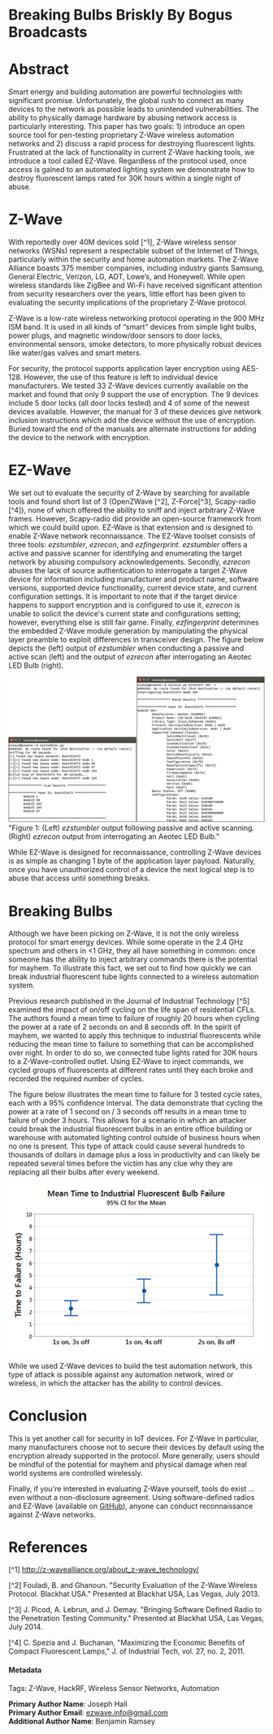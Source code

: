 # Breaking Bulbs Briskly By Bogus Broadcasts

# Abstract
Smart energy and building automation are powerful technologies with significant promise. Unfortunately, the global rush to connect as many devices to the network as possible leads to unintended vulnerabilities. The ability to physically damage hardware by abusing network access is particularly interesting. This paper has two goals: 1) introduce an open source tool for pen-testing proprietary Z-Wave wireless automation networks and 2) discuss a rapid process for destroying fluorescent lights. Frustrated at the lack of functionality in current Z-Wave hacking tools, we introduce a tool called EZ-Wave. Regardless of the protocol used, once access is gained to an automated lighting system we demonstrate how to destroy fluorescent lamps rated for 30K hours within a single night of abuse.

# Z-Wave
With reportedly over 40M devices sold [^1], Z-Wave wireless sensor networks (WSNs) represent a respectable subset of the Internet of Things, particularly within the security and home automation markets. The Z-Wave Alliance boasts 375 member companies, including industry giants Samsung, General Electric, Verizon, LG, ADT, Lowe’s, and Honeywell. While open wireless standards like ZigBee and Wi-Fi have received significant attention from security researchers over the years, little effort has been given to evaluating the security implications of the proprietary Z-Wave protocol. 

Z-Wave is a low-rate wireless networking protocol operating in the 900 MHz ISM band. It is used in all kinds of “smart” devices from simple light bulbs, power plugs, and magnetic window/door sensors to door locks, environmental sensors, smoke detectors, to more physically robust devices like water/gas valves and smart meters.

For security, the protocol supports application layer encryption using AES-128. However, the use of this feature is left to individual device manufacturers. We tested 33 Z-Wave devices currently available on the market and found that only 9 support the use of encryption. The 9 devices include 5 door locks (all door locks tested) and 4 of some of the newest devices available. However, the manual for 3 of these devices give network inclusion instructions which add the device without the use of encryption. Buried toward the end of the manuals are alternate instructions for adding the device to the network with encryption.

# EZ-Wave
We set out to evaluate the security of Z-Wave by searching for available tools and found short list of 3 (OpenZWave [^2], Z-Force[^3], Scapy-radio [^4]), none of which offered the ability to sniff and inject arbitrary Z-Wave frames. However, Scapy-radio did provide an open-source framework from which we could build upon. EZ-Wave is that extension and is designed to enable Z-Wave network reconnaissance. The EZ-Wave toolset consists of three tools: *ezstumbler*, *ezrecon*, and *ezfingerprint*. *ezstumbler* offers a active and passive scanner for identifying and enumerating the target network by abusing compulsory acknowledgements. Secondly, *ezrecon* abuses the lack of source authentication to interrogate a target Z-Wave device for information including manufacturer and product name, software versions, supported device functionality, current device state, and current configuration settings. It is important to note that if the target device happens to support encryption and is configured to use it, *ezrecon* is unable to solicit the device's current state and configurations setting; however, everything else is still fair game. Finally, *ezfingerprint* determines the embedded Z-Wave module generation by manipulating the physical layer preamble to exploit differences in transceiver design. The figure below depicts the (left) output of *ezstumbler* when conducting a passive and active scan (left) and the output of *ezrecon* after interrogating an Aeotec LED Bulb (right).

![Mean Time to Industrial Bulb Failure](imgs/01_output.png)
"Figure 1: (Left) *ezstumbler* output following passive and active scanning. (Right) *ezrecon* output from interrogating an Aeotec LED Bulb."

While EZ-Wave is designed for reconnaissance, controlling Z-Wave devices is as simple as changing 1 byte of the application layer payload. Naturally, once you have unauthorized control of a device the next logical step is to abuse that access until something breaks.

# Breaking Bulbs
Although we have been picking on Z-Wave, it is not the only wireless protocol for smart energy devices. While some operate in the 2.4 GHz spectrum and others in <1 GHz, they all have something in common: once someone has the ability to inject arbitrary commands there is the potential for mayhem. To illustrate this fact, we set out to find how quickly we can break industrial fluorescent tube lights connected to a wireless automation system.

Previous research published in the Journal of Industrial Technology [^5] examined the impact of on/off cycling on the life span of residential CFLs. The authors found a mean time to failure of roughly 20 hours when cycling the power at a rate of 2 seconds on and 8 seconds off. In the spirit of mayhem, we wanted to apply this technique to industrial fluorescents while reducing the mean time to failure to something that can be accomplished over night. In order to do so, we connected tube lights rated for 30K hours to a Z-Wave-controlled outlet. Using EZ-Wave to inject commands, we cycled groups of fluorescents at different rates until they each broke and recorded the required number of cycles.

The figure below illustrates the mean time to failure for 3 tested cycle rates, each with a 95% confidence interval. The data demonstrate that cycling the power at a rate of 1 second on / 3 seconds off results in a mean time to failure of under 3 hours. This allows for a scenario in which an attacker could break the industrial fluorescent bulbs in an entire office building or warehouse with automated lighting control outside of business hours when no one is present. This type of attack could cause several hundreds to thousands of dollars in damage plus a loss in productivity and can likely be repeated several times before the victim has any clue why they are replacing all their bulbs after every weekend.

![Mean Time to Industrial Bulb Failure](imgs/01_mttf.png "Figure 1: Mean Time to Failure")

While we used Z-Wave devices to build the test automation network, this type of attack is possible against any automation network, wired or wireless, in which the attacker has the ability to control devices.

# Conclusion

This is yet another call for security in IoT devices. For Z-Wave in particular, many manufacturers choose not to secure their devices by default using the encryption already supported in the protocol. More generally, users should be mindful of the potential for mayhem and physical damage when real world systems are controlled wirelessly.

Finally, if you're interested in evaluating Z-Wave yourself, tools do exist ... even without a non-disclosure agreement. Using software-defined radios and EZ-Wave (available on [GitHub](https://github.com/AFITWiSec/EZ-Wave)), anyone can conduct reconnaissance against Z-Wave networks.

# References

[^1] http://z-wavealliance.org/about_z-wave_technology/

[^2] Fouladi, B. and Ghanoun. "Security Evaluation of the Z-Wave Wireless Protocol. Blackhat USA." Presented at Blackhat USA, Las Vegas, July 2013.

[^3] J. Picod, A. Lebrun, and J. Demay. "Bringing Software Defined Radio to
the Penetration Testing Community." Presented at Blackhat USA, Las Vegas, July
2014.

[^4] C. Spezia and J. Buchanan, "Maximizing the Economic Benefits of Compact Fluorescent Lamps," J. of Industrial Tech, vol. 27, no. 2, 2011.


#### Metadata

Tags: Z-Wave, HackRF, Wireless Sensor Networks, Automation

**Primary Author Name**: Joseph Hall  
**Primary Author Email**: ezwave.info@gmail.com  
**Additional Author Name**: Benjamin Ramsey  
  
